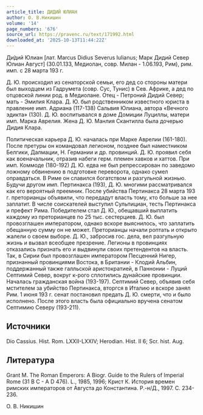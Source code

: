 ```yaml
---
article_title: ДИДИЙ ЮЛИАН
author: О. В.Никишин
volume: '14'
page_numbers: '676'
source_url: https://pravenc.ru/text/171992.html
downloaded_at: '2025-10-13T11:44:22Z'
---
```


Ди́дий Юлиан [лат. Marcus Didius Severus Iulianus; Марк Дидий Север Юлиан Август] (30.01.133, Медиолан, совр. Милан - 1.06.193, Рим), рим. имп. с 28 марта 193 г.

Д. Ю. происходил из сенаторской семьи, его дед со стороны матери был выходцем из Гадрумета (совр. Сус, Тунис) в Сев. Африке, а дед по отцовской линии род. в Медиолане. Отец - Петроний Дидий Север; мать - Эмилия Клара. Д. Ю. был родственником известного юриста в правление имп. Адриана (117-138) Сальвия Юлиана, автора «Вечного эдикта» (130). Д. Ю. воспитывался в доме Домиции Луциллы, матери имп. Марка Аврелия. Жена Д. Ю. Манлия Скантилла была дочерью Дидия Клара.

Политическая карьера Д. Ю. началась при Марке Аврелии (161-180). После претуры он командовал легионом, позднее был наместником Белгики, Далмации, Н. Германии и др. провинций. Д. Ю. проявил себя как военачальник, отразив набеги герм. племен хавков и хаттов. При имп. Коммоде (180-192) Д. Ю. едва не был репрессирован по заведомо ложному обвинению в подготовке переворота, однако сумел оправдаться. В Риме он славился богатством и разгульной жизнью. Будучи другом имп. Пертинакса (193), Д. Ю. многими рассматривался как его вероятный преемник. После убийства Пертинакса 28 марта 193 г. преторианцы объявили, что передадут власть тому, кто больше за нее заплатит. В числе соискателей выступил Сульпициан, тесть Пертинакса и префект Рима. Победителем стал Д. Ю., обещавший выплатить каждому из преторианцев по 25 тыс. сестерциев. Д. Ю. был провозглашен императором, однако вскоре выяснилось, что заплатить обещанную сумму он не может. Преторианцы начали роптать и открыто жалели о своем выборе. Д. Ю., забросив гос. дела, вел разгульную жизнь и вызвал всеобщее презрение. Легионы в провинциях отказались признать его и выдвинули своих претендентов на власть. Так, в Сирии был провозглашен императором Песценний Нигер, признанный провинциями Востока, в Британии - Клодий Альбин, поддержанный также галльской аристократией, в Паннонии - Луций Септимий Север, вокруг к-рого сплотились дунайские провинции. Началась гражданская война (193-197). Септимий Север, объявив себя мстителем за убийство Пертинакса, вторгся в Италию и вскоре занял Рим. 1 июня 193 г. сенат постановил предать Д. Ю. смерти, что и было исполнено. После этого власть была официально вручена сенатом Септимию Северу (193-211).

## Источники

Dio Cassius. Hist. Rom. LXXII-LXXIV; Herodian. Hist. II 6; Scr. hist. Aug.

## Литература

Grant M. The Roman Emperors: A Biogr. Guide to the Rulers of Imperial Rome (31 B C - A D 476). L., 1985, 1996; Крист К. История времен римских императоров от Августа до Константина. Р.-н/Д., 1997. C. 234-236.

О. В.  Никишин
